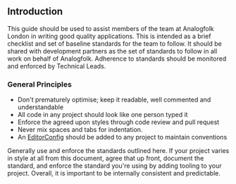 ## Introduction

This guide should be used to assist members of the team at Analogfolk 
London in writing good quality applications. This is intended as a 
brief checklist and set of baseline standards for the team to follow. It 
should be shared with development partners as the set of standards to 
follow in all work on behalf of Analogfolk. Adherence to standards should be 
monitored and enforced by Technical Leads.

### General Principles

- Don't prematurely optimise; keep it readable, well commented and understandable
- All code in any project should look like one person typed it
- Enforce the agreed upon styles through code review and pull request
- Never mix spaces and tabs for indentation.
- An [EditorConfig][editorconfig] should be added to any project to maintain conventions

Generally use and enforce the standards outlined here. If your project varies in
style at all from this document, agree that up front, document the standard, and
enforce the standard you're using by adding tooling to your project. Overall, it
is important to be internally consistent and predictable.

[editorconfig]: https://editorconfig.org/
